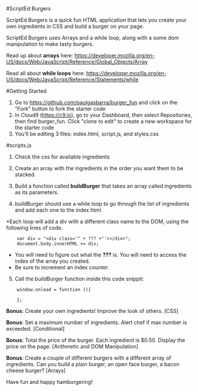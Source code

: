 #ScriptEd Burgers

ScriptEd Burgers is a quick fun HTML application that lets you create your own ingredients in CSS and build a burger on your page. 

ScriptEd Burgers uses Arrays and a while loop, along with a some dom manipulation to make tasty burgers. 

Read up about **arrays** here: https://developer.mozilla.org/en-US/docs/Web/JavaScript/Reference/Global_Objects/Array

Read all about **while loops** here: https://developer.mozilla.org/en-US/docs/Web/JavaScript/Reference/Statements/while


#Getting Started
1. Go to https://github.com/paulgasbarra/burger_fun and click on the "Fork" button to fork the starter code
2. In Cloud9 (https://c9.io), go to your Dashboard, then select Repositories, then find burger_fun. Click "clone to edit" to create a new workspace for the starter code
3. You'll be editing 3 files: index.html, script.js, and styles.css

#scripts.js
1. Check the css for available ingredients

2. Create an array with the ingredients in the order you want them to be stacked.

3. Build a function called **buildBurger** that takes an array called ingredients as its parameters. 

4. buildBurger should use a while loop to go through the list of ingredients and add each one to the index.html

*Each loop will add a div with a different class name to the DOM, using the following lines of code. 

```
	var div = "<div class='" + ??? +"'></div>";
	document.body.innerHTML += div;
```
* You will need to figure out what the **???** is. You will need to access the index of the array you created. 
* Be sure to increment an index counter.

5. Call the buildBurger function inside this code snippit: 
```
	window.onload = function (){

	};
```
**Bonus**: Create your own ingredients! Improve the look of others. [CSS]

**Bonus**: Set a maximum number of ingredients. Alert chef if max number is exceeded. [Conditional]

**Bonus**: Total the price of the burger. Each ingredient is $0.50. Display the price on the page. [Arithmetic and DOM Manipulation] 

**Bonus**: Create a couple of different burgers with a different array of ingredients. Can you build a plain burger, an open face burger, a bacon cheese burger? [Arrays]

Have fun and happy hamburgering!

